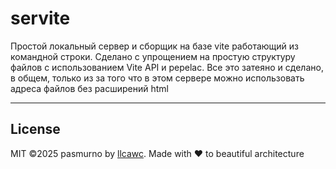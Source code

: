 # servite

Простой локальный сервер и сборщик на базе vite работающий из командной строки. Сделано с упрощением на простую структуру файлов с использованием Vite API и pepelac. Все это затеяно и сделано, в общем, только из за того что в этом сервере можно использовать адреса файлов без расширений html

---

## License

MIT ©2025 pasmurno by [llcawc](https://github.com/llcawc). Made with ❤ to beautiful architecture
